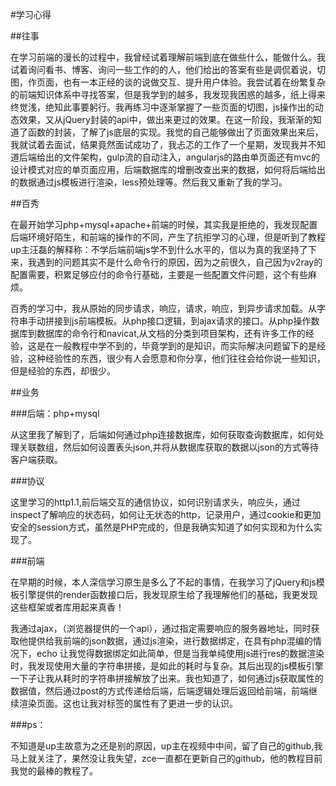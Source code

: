 
#学习心得

##往事

在学习前端的漫长的过程中，我曾经试着理解前端到底在做些什么，能做什么。我试着询问看书、博客、询问一些工作的的人，他们给出的答案有些是调侃着说，切图，作页面，也有一本正经的谈的说做交互、提升用户体验。我尝试着在纷繁复杂的前端知识体系中寻找答案，但是我学到的越多，我发现我困惑的越多，纸上得来终觉浅，绝知此事要躬行。我再练习中逐渐掌握了一些页面的切图，js操作出的动态效果，又从jQuery封装的api中，做出来更过的效果。在这一阶段，我渐渐的知道了函数的封装，了解了js底层的实现。我觉的自己能够做出了页面效果出来后，我就试着去面试，结果竟然面试成功了，我忐忑的工作了一个星期，发现我并不知道后端给出的文件架构，gulp流的自动注入，angularjs的路由单页面还有mvc的设计模式对应的单页面应用，后端数据库的增删改查出来的数据，如何将后端给出的数据通过js模板进行渲染，less预处理等。然后我又重新了我的学习。

##百秀

在最开始学习php+mysql+apache+前端的时候，其实我是拒绝的，我发现配置后端环境好陌生，和前端的操作的不同，产生了抗拒学习的心理，但是听到了教程up主汪磊的解释称：不学后端前端js学不到什么水平的，信以为真的我坚持了下来，我遇到的问题其实不是什么命令行的原因，因为之前很久，自己因为v2ray的配置需要，积累足够应付的命令行基础，主要是一些配置文件问题，这个有些麻烦。



百秀的学习中，我从原始的同步请求，响应，请求，响应，到异步请求加载。从字符串手动拼接到js前端模板。从php接口逻辑，到ajax请求的接口。从php操作数据库到数据库的命令行和navicat,从文档的分类到项目架构，还有许多工作的经验，这是在一般教程中学不到的，毕竟学到的是知识，而实际解决问题留下的是经验，这种经验性的东西，很少有人会愿意和你分享，他们往往会给你说一些知识，但是经验的东西，却很少。



##业务

###后端：php+mysql

从这里我了解到了，后端如何通过php连接数据库，如何获取查询数据库，如何处理关联数组，然后如何设置表头json,并将从数据库获取的数据以json的方式等待客户端获取。

###协议

这里学习的http1.1,前后端交互的通信协议，如何识别请求头，响应头，通过inspect了解响应的状态码，如何让无状态的http，记录用户，通过cookie和更加安全的session方式，虽然是PHP完成的，但是我确实知道了如何实现和为什么实现了。

###前端

在早期的时候，本人深信学习原生是多么了不起的事情，在我学习了jQuery和js模板引擎提供的render函数接口后，我发现原生给了我理解他们的基础，我更发现这些框架或者库用起来真香！

我通过ajax，（浏览器提供的一个api），通过指定需要响应的服务器地址，同时获取他提供给我前端的json数据，通过js渲染，进行数据绑定，在具有php混编的情况下，echo 让我觉得数据绑定如此简单，但是当我单纯使用js进行res的数据渲染时，我发现使用大量的字符串拼接，是如此的耗时与复杂。其后出现的js模板引擎一下子让我从耗时的字符串拼接解放了出来。我也知道了，如何通过js获取属性的数据值，然后通过post的方式传递给后端，后端逻辑处理后返回给前端，前端继续渲染页面。这也让我对标签的属性有了更进一步的认识。

###ps： 

不知道是up主故意为之还是别的原因，up主在视频中中间，留了自己的github,我马上就关注了，果然没让我失望，zce一直都在更新自己的github，他的教程目前我觉的最棒的教程了。










